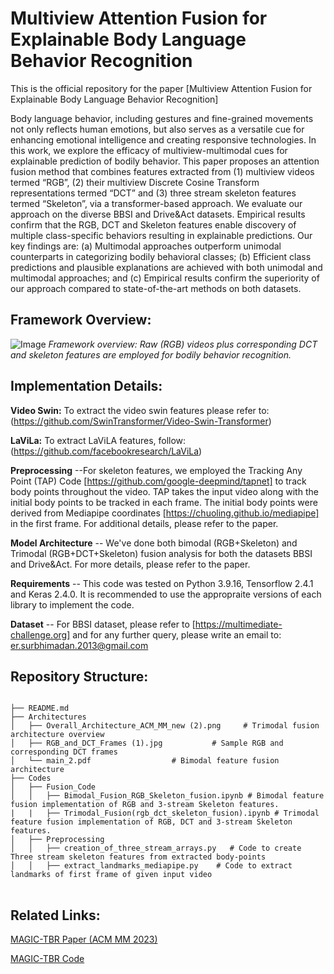# Multiview Attention Fusion for Explainable Body Language Behavior Recognition
This is the official repository for the paper [Multiview Attention Fusion for Explainable Body Language Behavior Recognition]

Body language behavior, including gestures and fine-grained movements not only reflects human emotions, but also serves as a versatile cue for enhancing emotional intelligence and creating responsive technologies. In this work, we explore the efficacy of multiview-multimodal cues for explainable prediction of bodily behavior. This paper proposes an attention fusion method that combines features extracted from (1) multiview videos termed “RGB”, (2) their multiview Discrete Cosine Transform representations termed “DCT” and (3) three stream skeleton features termed “Skeleton”, via a transformer-based approach. We evaluate our approach on the diverse BBSI and Drive&Act datasets. Empirical results confirm that the RGB, DCT and Skeleton features enable discovery of multiple class-specific behaviors resulting in explainable predictions. Our key findings are: (a) Multimodal approaches outperform unimodal counterparts in categorizing bodily behavioral classes; (b) Efficient class predictions and plausible explanations are achieved with both unimodal and multimodal approaches; and (c) Empirical results confirm the superiority of our approach compared to state-of-the-art methods on both datasets.

## Framework Overview:
![Image](https://github.com/user-attachments/assets/3a4cee1f-d778-45fb-9c2d-84c014c454af)
*Framework overview: Raw (RGB) videos plus corresponding DCT and skeleton features are employed for bodily behavior recognition.*
## Implementation Details:

**Video Swin:** To extract the video swin features please refer to:  (https://github.com/SwinTransformer/Video-Swin-Transformer) 


**LaViLa:** To extract LaViLA features, follow: (https://github.com/facebookresearch/LaViLa)

**Preprocessing** --For skeleton features, we employed the Tracking Any Point (TAP) Code [https://github.com/google-deepmind/tapnet] to track body points throughout the video. TAP takes the input video along with the initial body points to be tracked in each frame. The initial body points were derived from Mediapipe coordinates [https://chuoling.github.io/mediapipe] in the first frame. For additional details, please refer to the paper.

**Model Architecture** -- We've done both bimodal (RGB+Skeleton) and Trimodal (RGB+DCT+Skeleton) fusion analysis for both the datasets BBSI and Drive&Act. For more details, please refer to the paper.

**Requirements** -- This code was tested on Python 3.9.16, Tensorflow 2.4.1 and Keras 2.4.0. It is recommended to use the appropraite versions of each library to implement the code.

**Dataset** -- For BBSI dataset, please refer to [https://multimediate-challenge.org] and for any further query, please write an email to: er.surbhimadan.2013@gmail.com

## Repository Structure:
<pre>
<code>
├── README.md    
├── Architectures           
│   ├── Overall_Architecture_ACM_MM_new (2).png     # Trimodal fusion architecture overview
│   ├── RGB_and_DCT_Frames (1).jpg           # Sample RGB and corresponding DCT frames
│   └── main_2.pdf                  # Bimodal feature fusion architecture
├── Codes         
│   ├── Fusion_Code                   
│   │   ├── Bimodal_Fusion_RGB_Skeleton_fusion.ipynb # Bimodal feature fusion implementation of RGB and 3-stream Skeleton features.   
|   |   ├── Trimodal_Fusion(rgb_dct_skeleton_fusion).ipynb # Trimodal feature fusion implementation of RGB, DCT and 3-stream Skeleton features.   
│   ├── Preprocessing              
│   │   ├── creation_of_three_stream_arrays.py   # Code to create Three stream skeleton features from extracted body-points
│   │   ├── extract_landmarks_mediapipe.py    # Code to extract landmarks of first frame of given input video
</code>
</pre>
## Related Links:
[MAGIC-TBR Paper (ACM MM 2023)]([https://dl.acm.org/doi/10.1145/3462244.3479901](https://dl.acm.org/doi/10.1145/3581783.3612858))

[MAGIC-TBR Code](https://github.com/surbhimadan92/MAGIC-TBR) 


